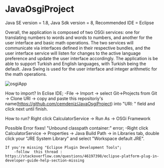 # JavaOsgiProject

Java SE version = 1.8,
Java Sdk version = 8,
Recommended IDE = Eclipse

Overall, the application is composed of two OSGi services: one for translating numbers to words and words to numbers, and another for the user interface and basic math operations. 
The two services will communicate via interfaces defined in their respective bundles, and the user interface service will listen for changes to the active language preference and update the user interface accordingly. 
The application is be able to support Turkish and English languages, with Turkish being the default. Java Swing is used for the user interface and integer arithmetic for the math operations.

![osgiApp](https://user-images.githubusercontent.com/29862339/222442867-f80053f8-7994-4970-8518-5f40f3fb019a.png)

How to import?
	In Eclise IDE;
		-File -> Import -> select Git->Projects from Git -> Clone URl -> copy and paste this repositoriy's name(https://github.com/cemdeniz/JavaOsgiProject) into "URl: " field and click next until finish.

How to run?
	Right click CalculatorService -> Run As -> OSGi Framework
 
 
Possible Error fixes!
	"Unbound classpath container:" error;
		-Right click CalculatorService -> Properties -> Java Build Path -> in Libraries tab, double click your "JRE System Library" and select "Workspace default JRE".
	
	If you're missing "Eclipse Plugin Development Tools";
		-follow  this thread : https://stackoverflow.com/questions/46197398/eclipse-platform-plug-in-developer-guide-help-section-missing
	
	

